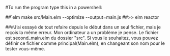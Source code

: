 #To run the program type this in a powershell:


##`elm make src/Main.elm --optimize --output=main.js
##>> elm reactor


###J’ai essayé de tout refaire depuis le début dans un seul fichier, mais je reçois la même erreur. Mon ordinateur a un problème je pense. Le fichier est second_main.elm du dossier "src". Si vous le souhaitez, vous pouvez définir ce fichier comme principal(Main.elm), en changeant son nom pour le tester vous-même.
